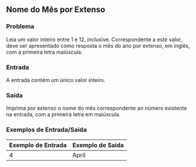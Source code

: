 ## Nome do Mês por Extenso

### Problema

Leia um valor inteiro entre 1 e 12, inclusive. Correspondente a este valor, deve ser apresentado como resposta o mês do ano por extenso, em inglês, com a primeira letra maiúscula.

### Entrada

A entrada contém um único valor inteiro.

### Saída

Imprima por extenso o nome do mês correspondente ao número existente na entrada, com a primeira letra em maiúscula.

### Exemplos de Entrada/Saída

| Exemplo de Entrada | Exemplo de Saída |
|--------------------|------------------|
| 4                  | April            |
